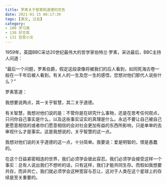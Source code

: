 ```yaml
---
title: 罗素关于智慧和道德的忠告
date: 2021-01-15 08:17:39
tags: [美文, 过去]
category:
- 100 学习类
- 130 好文库
- 131 哲思小文
---
```



1959年，英国BBC采访20世纪最伟大的哲学家伯特兰·罗素，采访最后，BBC主持人问道：

“最后一个问题，罗素伯爵，假定这段录像将被我们的后人看到，如同死海古卷一般在一千年后被人看到，有关人的一生及您一生的感悟，您想对他们那代人说些什么？”

罗素答道：

我想要说两点，其一关乎智慧，其二关乎道德。

有关智慧，我想对他们说的是：不管你是在研究什么事物，还是在思考任何观点，只问你自己事实是什么，以及这些事实证实的真理是什么。永远不要让自己被自己更愿意相信的或者你们愿意相信的会对社会更加有益的东西所影响，只是单单的去审视什么才是事实。这是我想说的，关乎智慧的这一点。

我想对他们说的关乎道德的这一点，十分简单。我要说：爱是明智的，恨是愚蠢的。

在这个日益紧密相连的世界，我们必须学会彼此容忍。我们必须学会接受这样一个事实：总有人说出我们不想听的话，只有这样，我们才能共同生存。而假如我想要共存，而非共亡，我们就必须学会这种宽容与忍让，这对于人类在这个星球上的存续是至关重要的。




































